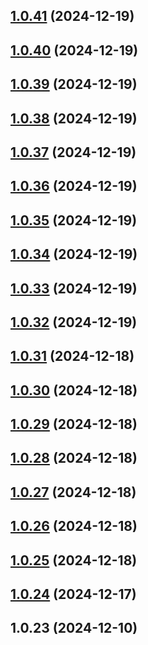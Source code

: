 

## [1.0.41](https://github.com/awesome-oa-tools/mayohr-auto-punch/compare/1.0.40...1.0.41) (2024-12-19)

## [1.0.40](https://github.com/awesome-oa-tools/mayohr-auto-punch/compare/1.0.39...1.0.40) (2024-12-19)

## [1.0.39](https://github.com/awesome-oa-tools/mayohr-auto-punch/compare/1.0.38...1.0.39) (2024-12-19)

## [1.0.38](https://github.com/awesome-oa-tools/mayohr-auto-punch/compare/1.0.37...1.0.38) (2024-12-19)

## [1.0.37](https://github.com/awesome-oa-tools/mayohr-auto-punch/compare/1.0.36...1.0.37) (2024-12-19)

## [1.0.36](https://github.com/awesome-oa-tools/mayohr-auto-punch/compare/1.0.35...1.0.36) (2024-12-19)

## [1.0.35](https://github.com/awesome-oa-tools/mayohr-auto-punch/compare/1.0.34...1.0.35) (2024-12-19)

## [1.0.34](https://github.com/awesome-oa-tools/mayohr-auto-punch/compare/1.0.33...1.0.34) (2024-12-19)

## [1.0.33](https://github.com/awesome-oa-tools/mayohr-auto-punch/compare/1.0.32...1.0.33) (2024-12-19)

## [1.0.32](https://github.com/awesome-oa-tools/mayohr-auto-punch/compare/1.0.31...1.0.32) (2024-12-19)

## [1.0.31](https://github.com/awesome-oa-tools/mayohr-auto-punch/compare/1.0.30...1.0.31) (2024-12-18)

## [1.0.30](https://github.com/awesome-oa-tools/mayohr-auto-punch/compare/1.0.29...1.0.30) (2024-12-18)

## [1.0.29](https://github.com/awesome-oa-tools/mayohr-auto-punch/compare/1.0.28...1.0.29) (2024-12-18)

## [1.0.28](https://github.com/awesome-oa-tools/mayohr-auto-punch/compare/1.0.27...1.0.28) (2024-12-18)

## [1.0.27](https://github.com/awesome-oa-tools/mayohr-auto-punch/compare/1.0.26...1.0.27) (2024-12-18)

## [1.0.26](https://github.com/awesome-oa-tools/mayohr-auto-punch/compare/1.0.25...1.0.26) (2024-12-18)

## [1.0.25](https://github.com/awesome-oa-tools/Mayohr-Auto-Punch/compare/1.0.24...1.0.25) (2024-12-18)

## [1.0.24](https://github.com/awesome-oa-tools/Mayohr-Auto-Punch/compare/1.0.23...1.0.24) (2024-12-17)

## 1.0.23 (2024-12-10)
